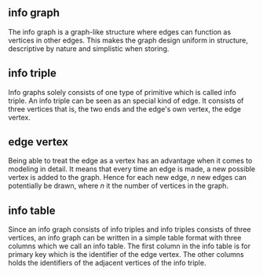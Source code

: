 ## info graph
The info graph is a graph-like structure where edges can function as vertices in other edges.
This makes the graph design uniform in structure, descriptive by nature and simplistic when storing. 

## info triple
Info graphs solely consists of one type of primitive which is called info triple.
An info triple can be seen as an special kind of edge. 
It consists of three vertices that is, the two ends and the edge's own vertex, the edge vertex.

## edge vertex
Being able to treat the edge as a vertex has an advantage when it comes to modeling in detail. 
It means that every time an edge is made, a new possible vertex is added to the graph. 
Hence for each new edge, *n* new edges can potentially be drawn, where *n* it the number of vertices in the graph.

## info table
Since an info graph consists of info triples and info triples consists of three vertices,
an info graph can be written in a simple table format with three columns which we call an info table. 
The first column in the info table is for primary key which is the identifier of the edge vertex.
The other columns holds the identifiers of the adjacent vertices of the info triple.
